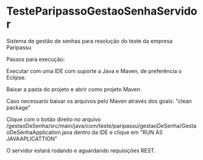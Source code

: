 # TesteParipassoGestaoSenhaServidor
Sistema de gestão de senhas para resolução do teste da empresa Paripassu

Passos para execução:

Executar com uma IDE com suporte a Java e Maven, de preferência o Eclipse.

Baixar a pasta do projeto e abrir como projeto Maven.

Caso necessario baixar os arquivos pelo Maven através dos goals: "clean package"

Clique com o botão direito no arquivo /gestaoDeSenha/src/main/java/com/teste/paripassu/gestaoDeSenha/GestaoDeSenhaApplication.java dentro da IDE e clique em "RUN AS JAVAAPLICATTION"

O servidor estará rodando e aguardando requisições REST.

